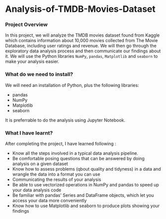 # Analysis-of-TMDB-Movies-Dataset

### Project Overview
In this project, we will analyze the TMDB movies dataset found from Kaggle which contains information about 10,000 movies collected from The Movie Database, including user ratings and revenue.
We will then go through the exploratory data analysis process and then communicate our findings about it.
We will use the Python libraries `NumPy`, `pandas`, `Matplotlib` and `seaborn` to make your analysis easier.

### What do we need to install?
We will need an installation of Python, plus the following libraries:
* pandas
* NumPy
* Matplotlib
* seaborn

It is preferrable to do the analysis using Jupyter Notebook.

### What I have learnt?
After completing the project, I have learned following :

* Know all the steps involved in a typical data analysis pipeline.
* Be comfortable posing questions that can be answered by doing analysis on a given dataset
* Know how to assess problems (qbout quality and tidyness) in a data and wrangle the data into a format you can use
* Communicating the results of your analysis
* Be able to use vectorized operations in NumPy and pandas to speed up your data analysis code
* Be familiar with pandas' Series and DataFrame objects, which let you access your data more conveniently
* Know how to use Matplotlib and seaborn to produce plots showing your findings
